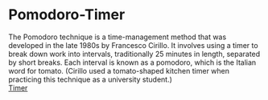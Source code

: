 # Pomodoro-Timer
The Pomodoro technique is a time-management method that was developed in the late 1980s by Francesco Cirillo. 
It involves using a timer to break down work into intervals, traditionally 25 minutes in length, separated by short breaks. 
Each interval is known as a pomodoro, which is the Italian word for tomato. 
(Cirillo used a tomato-shaped kitchen timer when practicing this technique as a university student.)
<br>
<a href="https://project-pomodoro-timer-qualified-chase-ryan-solution.vercel.app/">Timer</a>
